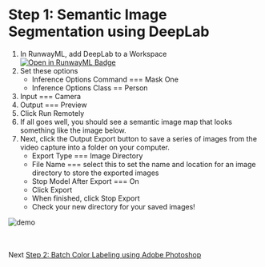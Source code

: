 # Step 1: Semantic Image Segmentation using DeepLab
1. In RunwayML, add DeepLab to a Workspace<br>
    [![Open in RunwayML Badge](https://open-app.runwayml.com/gh-badge.svg)](https://open-app.runwayml.com/?model=genekogan/DeepLab)
2. Set these options
    * Inference Options Command === Mask One
    * Inference Options Class == Person
3. Input === Camera
4. Output === Preview
5. Click Run Remotely
6. If all goes well, you should see a semantic image map that looks something like the image below.
7. Next, click the Output Export button to save a series of images from the video capture into a folder on your computer.
    * Export Type === Image Directory 
    * File Name === select this to set the name and location for an image directory to store the exported images
    * Stop Model After Export === On
    * Click Export 
    * When finished, click Stop Export
    * Check your new directory for your saved images!

![demo](https://github.com/ellennickles/painting-landscapes-with-the-body/blob/master/images/demo_deepLab.png)

<br></br>
Next [Step 2: Batch Color Labeling using Adobe Photoshop](https://github.com/ellennickles/painting-landscapes-with-the-body/blob/master/outline/04-step2-photoshop.md)